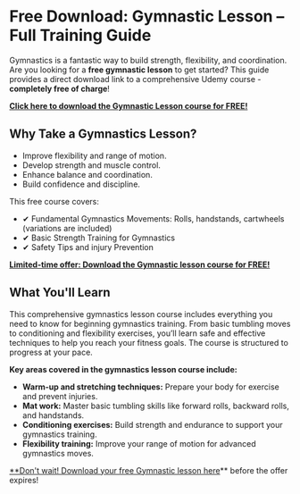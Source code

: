 # Free Download: Gymnastic Lesson – Full Training Guide

Gymnastics is a fantastic way to build strength, flexibility, and coordination. Are you looking for a **free gymnastic lesson** to get started? This guide provides a direct download link to a comprehensive Udemy course - **completely free of charge**!

[**Click here to download the Gymnastic Lesson course for FREE!**](https://udemywork.com/gymnastic-lesson)

## Why Take a Gymnastics Lesson?
*   Improve flexibility and range of motion.
*   Develop strength and muscle control.
*   Enhance balance and coordination.
*   Build confidence and discipline.

This free course covers:
*   ✔ Fundamental Gymnastics Movements: Rolls, handstands, cartwheels (variations are included)
*   ✔ Basic Strength Training for Gymnastics
*   ✔ Safety Tips and injury Prevention

[**Limited-time offer: Download the Gymnastic lesson course for FREE!**](https://udemywork.com/gymnastic-lesson)

## What You'll Learn
This comprehensive gymnastics lesson course includes everything you need to know for beginning gymnastics training. From basic tumbling moves to conditioning and flexibility exercises, you’ll learn safe and effective techniques to help you reach your fitness goals. The course is structured to progress at your pace.

**Key areas covered in the gymnastics lesson course include:**

*   **Warm-up and stretching techniques:** Prepare your body for exercise and prevent injuries.
*   **Mat work:** Master basic tumbling skills like forward rolls, backward rolls, and handstands.
*   **Conditioning exercises:** Build strength and endurance to support your gymnastics training.
*   **Flexibility training:** Improve your range of motion for advanced gymnastics moves.

[**Don't wait! Download your free Gymnastic lesson here](https://udemywork.com/gymnastic-lesson)** before the offer expires!

